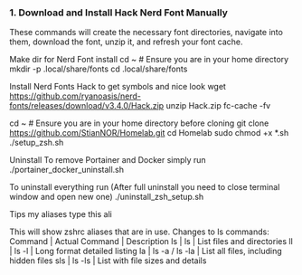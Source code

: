 ### 1. Download and Install Hack Nerd Font Manually

These commands will create the necessary font directories, navigate into them, download the font, unzip it, and refresh your font cache.

Make dir for Nerd Font install
cd ~ # Ensure you are in your home directory
mkdir -p .local/share/fonts
cd .local/share/fonts

Install Nerd Fonts Hack to get symbols and nice look
wget https://github.com/ryanoasis/nerd-fonts/releases/download/v3.4.0/Hack.zip
unzip Hack.zip
fc-cache -fv

cd ~ # Ensure you are in your home directory before cloning
git clone https://github.com/StianNOR/Homelab.git
cd Homelab
sudo chmod +x *.sh
./setup_zsh.sh

Uninstall
To remove Portainer and Docker simply run
./portainer_docker_uninstall.sh

To uninstall everything run (After full uninstall you need to close terminal window and open new one)
./uninstall_zsh_setup.sh

Tips my aliases type this
ali

This will show zshrc aliases that are in use.
Changes to ls commands:
Command | Actual Command | Description
ls | ls | List files and directories
ll | ls -l | Long format detailed listing
la | ls -a / ls -la | List all files, including hidden files
sls | ls -ls | List with file sizes and details
